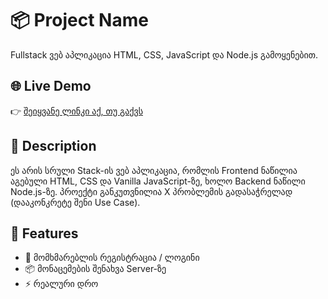 # 📦 Project Name

Fullstack ვებ აპლიკაცია HTML, CSS, JavaScript და Node.js გამოყენებით.

## 🌐 Live Demo

👉 [შეიყვანე ლინკი აქ, თუ გაქვს](https://example.com)

## 📄 Description

ეს არის სრული Stack-ის ვებ აპლიკაცია, რომლის Frontend ნაწილია აგებული HTML, CSS და Vanilla JavaScript-ზე, ხოლო Backend ნაწილი Node.js-ზე. პროექტი განკუთვნილია X პრობლემის გადასაჭრელად (დააკონკრეტე შენი Use Case).

## 🚀 Features

- 🔐 მომხმარებლის რეგისტრაცია / ლოგინი
- 📦 მონაცემების შენახვა Server-ზე
- ⚡ რეალური დრო
